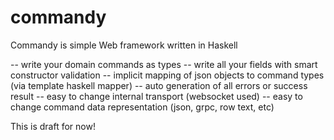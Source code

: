 # commandy


Commandy is simple Web framework written in Haskell

-- write your domain commands as types
-- write all your fields with smart constructor validation
-- implicit mapping of json objects to command types (via template haskell mapper)
-- auto generation of all errors or success result
-- easy to change internal transport (websocket used)
-- easy to change command data representation (json, grpc, row text, etc)

This is draft for now!
